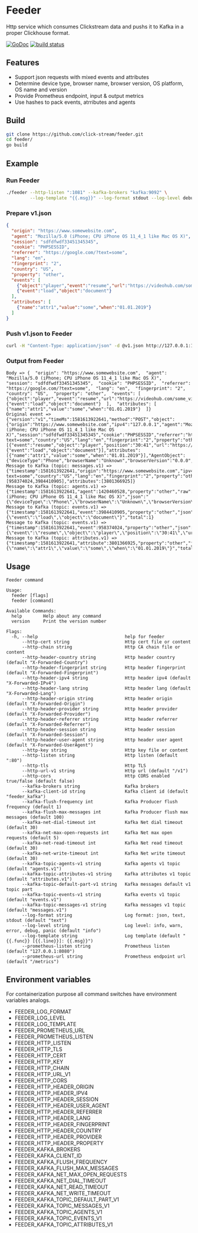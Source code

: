 # Feeder

Http service which consumes Clickstream data and pushs it to Kafka in a proper Clickhouse format.

[![GoDoc](https://godoc.org/github.com/click-stream/feeder?status.svg)](https://godoc.org/github.com/click-stream/feeder)
[![build status](https://img.shields.io/travis/click-stream/feeder/master.svg?style=flat-square)](https://travis-ci.org/click-stream/feeder)

## Features

- Support json requests with mixed events and attributes
- Determine device type, browser name, browser version, OS platform, OS name and version
- Provide Prometheus endpoint, input & output metrics
- Use hashes to pack events, atrributes and agents

## Build

```sh
git clone https://github.com/click-stream/feeder.git
cd feeder/
go build
```

## Example

### Run Feeder

```sh
./feeder --http-listen ":1081" --kafka-brokers "kafka:9092" \
         --log-template "{{.msg}}" --log-format stdout --log-level debug 
```

### Prepare v1.json

```json
{
  "origin": "https://www.somewebsite.com",
  "agent": "Mozilla/5.0 (iPhone; CPU iPhone OS 11_4_1 like Mac OS X)",
  "session": "sdfdfwdf33451345345",
  "cookie": "PHPSESSID",
  "referrer": "https://google.com/?text=some",
  "lang": "en",
  "fingerprint": "2",
  "country": "US",
  "property": "other",
  "events": [
    {"object":"player","event":"resume","url":"https://videohub.com/some_video.mp4","position":"30:41"},
    {"event":"load","object":"document"}
  ],
  "attributes": [
    {"name":"attr1","value":"some","when":"01.01.2019"}
  ]
}
```

### Push v1.json to Feeder

```sh
curl -H "Content-Type: application/json" -d @v1.json http://127.0.0.1:1081/v1
```

### Output from Feeder

```
Body => {  "origin": "https://www.somewebsite.com",  "agent": "Mozilla/5.0 (iPhone; CPU iPhone OS 11_4_1 like Mac OS X)",  "session": "sdfdfwdf33451345345",  "cookie": "PHPSESSID",  "referrer": "https://google.com/?text=some",  "lang": "en",  "fingerprint": "2",  "country": "US",  "property": "other",  "events": [    {"object":"player","event":"resume","url":"https://videohub.com/some_video.mp4","position":"30:41"},    {"event":"load","object":"document"}  ],  "attributes": [    {"name":"attr1","value":"some","when":"01.01.2019"}  ]}
Original event => {"version":"v1","timeMs":1581613922641,"method":"POST","object":{"origin":"https://www.somewebsite.com","ipv4":"127.0.0.1","agent":"Mozilla/5.0 (iPhone; CPU iPhone OS 11_4_1 like Mac OS X)","session":"sdfdfwdf33451345345","cookie":"PHPSESSID","referrer":"https://google.com/?text=some","country":"US","lang":"en","fingerprint":"2","property":"other","events":[{"event":"resume","object":"player","position":"30:41","url":"https://videohub.com/some_video.mp4"},{"event":"load","object":"document"}],"attributes":[{"name":"attr1","value":"some","when":"01.01.2019"}],"AgentObject":{"deviceType":"Phone","browserName":"Unknown","browserVersion":"0.0.0","osPlatform":"iPhone","osName":"iOS","osVersion":"11.4.1"}}}
Message to Kafka (topic: messages.v1) => {"timestamp":1581613922641,"origin":"https://www.somewebsite.com","ipv4":"127.0.0.1","agent":1420460528,"session":"sdfdfwdf33451345345","referrer":"https://google.com/?text=some","country":"US","lang":"en","fingerprint":"2","property":"other","events":[958374024,3984410905],"attributes":[3801366925]}
Message to Kafka (topic: agents.v1) => {"timestamp":1581613922641,"agent":1420460528,"property":"other","raw":"Mozilla/5.0 (iPhone; CPU iPhone OS 11_4_1 like Mac OS X)","json":"{\"deviceType\":\"Phone\",\"browserName\":\"Unknown\",\"browserVersion\":\"0.0.0\",\"osPlatform\":\"iPhone\",\"osName\":\"iOS\",\"osVersion\":\"11.4.1\"}"}
Message to Kafka (topic: events.v1) => {"timestamp":1581613922641,"event":3984410905,"property":"other","json":"{\"event\":\"load\",\"object\":\"document\"}","total":1}
Message to Kafka (topic: events.v1) => {"timestamp":1581613922641,"event":958374024,"property":"other","json":"{\"event\":\"resume\",\"object\":\"player\",\"position\":\"30:41\",\"url\":\"https://videohub.com/some_video.mp4\"}","total":1}
Message to Kafka (topic: attributes.v1) => {"timestamp":1581613922641,"attribute":3801366925,"property":"other","json":"{\"name\":\"attr1\",\"value\":\"some\",\"when\":\"01.01.2019\"}","total":1}
```

## Usage

```
Feeder command

Usage:
  feeder [flags]
  feeder [command]

Available Commands:
  help        Help about any command
  version     Print the version number

Flags:
  -h, --help                                 help for feeder
      --http-cert string                     Http cert file or content
      --http-chain string                    Http CA chain file or content
      --http-header-country string           Http header country (default "X-Forwarded-Country")
      --http-header-fingerprint string       Http header fingerprint (default "X-Forwarded-Fingerprint")
      --http-header-ipv4 string              Http header ipv4 (default "X-Forwarded-IPv4")
      --http-header-lang string              Http header lang (default "X-Forwarded-Lang")
      --http-header-origin string            Http header origin (default "X-Forwarded-Origin")
      --http-header-provider string          Http header provider (default "X-Forwarded-Provider")
      --http-header-referrer string          Http header referrer (default "X-Forwarded-Referrer")
      --http-header-session string           Http header session (default "X-Forwarded-Session")
      --http-header-user-agent string        Http header user agent (default "X-Forwarded-UserAgent")
      --http-key string                      Http key file or content
      --http-listen string                   Http listen (default ":80")
      --http-tls                             Http TLS
      --http-url-v1 string                   Http url (default "/v1")
      --http-cors                            Http CORS enabled true/false (default false)
      --kafka-brokers string                 Kafka brokers
      --kafka-client-id string               Kafka client id (default "feeder_kafka")
      --kafka-flush-frequency int            Kafka Producer flush frequency (default 1)
      --kafka-flush-max-messages int         Kafka Producer flush max messages (default 100)
      --kafka-net-dial-timeout int           Kafka Net dial timeout (default 30)
      --kafka-net-max-open-requests int      Kafka Net max open requests (default 5)
      --kafka-net-read-timeout int           Kafka Net read timeout (default 30)
      --kafka-net-write-timeout int          Kafka Net write timeout (default 30)
      --kafka-topic-agents-v1 string         Kafka agents v1 topic (default "agents.v1")
      --kafka-topic-attributes-v1 string     Kafka attributes v1 topic (default "attributes.v1")
      --kafka-topic-default-part-v1 string   Kafka messages default v1 topic part
      --kafka-topic-events-v1 string         Kafka events v1 topic (default "events.v1")
      --kafka-topic-messages-v1 string       Kafka messages v1 topic (default "messages.v1")
      --log-format string                    Log format: json, text, stdout (default "text")
      --log-level string                     Log level: info, warn, error, debug, panic (default "info")
      --log-template string                  Log template (default "{{.func}} [{{.line}}]: {{.msg}}")
      --prometheus-listen string             Prometheus listen (default "127.0.0.1:8080")
      --prometheus-url string                Prometheus endpoint url (default "/metrics")
```

## Environment variables

For containerization purpose all command switches have environment variables analogs.

- FEEDER_LOG_FORMAT
- FEEDER_LOG_LEVEL
- FEEDER_LOG_TEMPLATE
- FEEDER_PROMETHEUS_URL
- FEEDER_PROMETHEUS_LISTEN
- FEEDER_HTTP_LISTEN
- FEEDER_HTTP_TLS
- FEEDER_HTTP_CERT
- FEEDER_HTTP_KEY
- FEEDER_HTTP_CHAIN
- FEEDER_HTTP_URL_V1
- FEEDER_HTTP_CORS
- FEEDER_HTTP_HEADER_ORIGIN
- FEEDER_HTTP_HEADER_IPV4
- FEEDER_HTTP_HEADER_SESSION
- FEEDER_HTTP_HEADER_USER_AGENT
- FEEDER_HTTP_HEADER_REFERRER
- FEEDER_HTTP_HEADER_LANG
- FEEDER_HTTP_HEADER_FINGERPRINT
- FEEDER_HTTP_HEADER_COUNTRY
- FEEDER_HTTP_HEADER_PROVIDER
- FEEDER_HTTP_HEADER_PROPERTY
- FEEDER_KAFKA_BROKERS
- FEEDER_KAFKA_CLIENT_ID
- FEEDER_KAFKA_FLUSH_FREQUENCY
- FEEDER_KAFKA_FLUSH_MAX_MESSAGES
- FEEDER_KAFKA_NET_MAX_OPEN_REQUESTS
- FEEDER_KAFKA_NET_DIAL_TIMEOUT
- FEEDER_KAFKA_NET_READ_TIMEOUT
- FEEDER_KAFKA_NET_WRITE_TIMEOUT
- FEEDER_KAFKA_TOPIC_DEFAULT_PART_V1
- FEEDER_KAFKA_TOPIC_MESSAGES_V1
- FEEDER_KAFKA_TOPIC_AGENTS_V1
- FEEDER_KAFKA_TOPIC_EVENTS_V1
- FEEDER_KAFKA_TOPIC_ATTRIBUTES_V1
